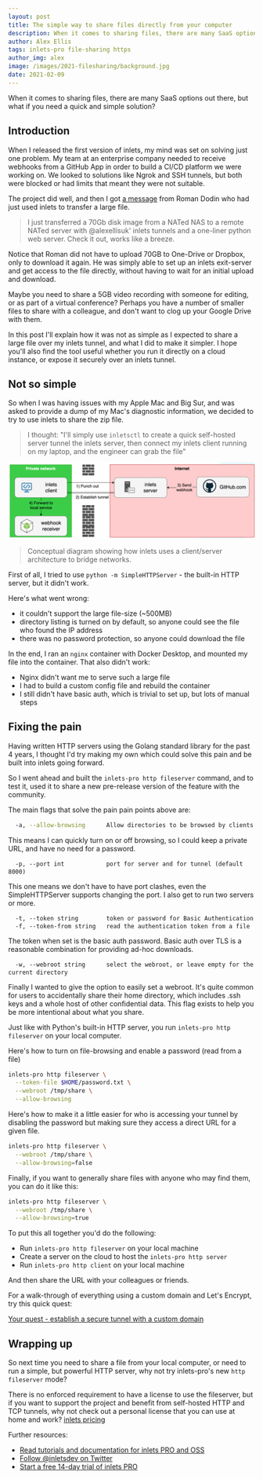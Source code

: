 ```yaml
---
layout: post
title: The simple way to share files directly from your computer
description: When it comes to sharing files, there are many SaaS options out there, but what if you need a quick and simple solution?
author: Alex Ellis
tags: inlets-pro file-sharing https
author_img: alex
image: /images/2021-filesharing/background.jpg
date: 2021-02-09
---
```


When it comes to sharing files, there are many SaaS options out there, but what if you need a quick and simple solution?

## Introduction

When I released the first version of inlets, my mind was set on solving just one problem. My team at an enterprise company needed to receive webhooks from a GitHub App in order to build a CI/CD platform we were working on. We looked to solutions like Ngrok and SSH tunnels, but both were blocked or had limits that meant they were not suitable.

The project did well, and then I got [a message](https://twitter.com/ntdvps/status/1143071544203186176?s=20) from Roman Dodin who had just used inlets to transfer a large file.

> I just transferred a 70Gb disk image from a NATed NAS to a remote NATed server with @alexellisuk' inlets tunnels and a one-liner python web server. Check it out, works like a breeze.

Notice that Roman did not have to upload 70GB to One-Drive or Dropbox, only to download it again. He was simply able to set up an inlets exit-server and get access to the file directly, without having to wait for an initial upload and download.

Maybe you need to share a 5GB video recording with someone for editing, or as part of a virtual conference? Perhaps you have a number of smaller files to share with a colleague, and don't want to clog up your Google Drive with them.

In this post I'll explain how it was not as simple as I expected to share a large file over my inlets tunnel, and what I did to make it simpler. I hope you'll also find the tool useful whether you run it directly on a cloud instance, or expose it securely over an inlets tunnel.

## Not so simple

So when I was having issues with my Apple Mac and Big Sur, and was asked to provide a dump of my Mac's diagnostic information, we decided to try to use inlets to share the zip file.

> I thought: "I'll simply use `inletsctl` to create a quick self-hosted server tunnel the inlets server, then connect my inlets client running on my laptop, and the engineer can grab the file"


![Conceptual diagram](/images/2020-10-advanced-cloud/internet-webhooks.png)

> Conceptual diagram showing how inlets uses a client/server architecture to bridge networks.

First of all, I tried to use `python -m SimpleHTTPServer` - the built-in HTTP server, but it didn't work.

Here's what went wrong:

* it couldn't support the large file-size (~500MB)
* directory listing is turned on by default, so anyone could see the file who found the IP address
* there was no password protection, so anyone could download the file

In the end, I ran an `nginx` container with Docker Desktop, and mounted my file into the container. That also didn't work:

* Nginx didn't want me to serve such a large file
* I had to build a custom config file and rebuild the container
* I still didn't have basic auth, which is trivial to set up, but lots of manual steps

## Fixing the pain

Having written HTTP servers using the Golang standard library for the past 4 years, I thought I'd try making my own which could solve this pain and be built into inlets going forward.

So I went ahead and built the `inlets-pro http fileserver` command, and to test it, used it to share a new pre-release version of the feature with the community.

The main flags that solve the pain pain points above are:

```bash
  -a, --allow-browsing      Allow directories to be browsed by clients
```

This means I can quickly turn on or off browsing, so I could keep a private URL, and have no need for a password.

```
  -p, --port int            port for server and for tunnel (default 8000)
```

This one means we don't have to have port clashes, even the SimpleHTTPServer supports changing the port. I also get to run two servers or more.

```
  -t, --token string        token or password for Basic Authentication
  -f, --token-from string   read the authentication token from a file
```

The token when set is the basic auth password. Basic auth over TLS is a reasonable combination for providing ad-hoc downloads.

```
  -w, --webroot string      select the webroot, or leave empty for the current directory
```

Finally I wanted to give the option to easily set a webroot. It's quite common for users to accidentally share their home directory, which includes .ssh keys and a whole host of other confidential data. This flag exists to help you be more intentional about what you share.

Just like with Python's built-in HTTP server, you run `inlets-pro http fileserver` on your local computer.

Here's how to turn on file-browsing and enable a password (read from a file)

```bash
inlets-pro http fileserver \
  --token-file $HOME/password.txt \
  --webroot /tmp/share \
  --allow-browsing
```

Here's how to make it a little easier for who is accessing your tunnel by disabling the password but making sure they access a direct URL for a given file.


```bash
inlets-pro http fileserver \
  --webroot /tmp/share \
  --allow-browsing=false
```

Finally, if you want to generally share files with anyone who may find them, you can do it like this:

```bash
inlets-pro http fileserver \
  --webroot /tmp/share \
  --allow-browsing=true
```

To put this all together you'd do the following:

* Run `inlets-pro http fileserver` on your local machine
* Create a server on the cloud to host the `inlets-pro http server`
* Run `inlets-pro http client` on your local machine

And then share the URL with your colleagues or friends.

For a walk-through of everything using a custom domain and Let's Encrypt, try this quick quest:

[Your quest - establish a secure tunnel with a custom domain](https://gist.github.com/alexellis/cb2653a56d666871955e4ac180355168)

## Wrapping up

So next time you need to share a file from your local computer, or need to run a simple, but powerful HTTP server, why not try inlets-pro's new `http fileserver` mode?

There is no enforced requirement to have a license to use the fileserver, but if you want to support the project and benefit from self-hosted HTTP and TCP tunnels, why not check out a personal license that you can use at home and work? [inlets pricing](https://inlets.dev/pricing/)

Further resources:

* [Read tutorials and documentation for inlets PRO and OSS](https://docs.inlets.dev/)
* [Follow @inletsdev on Twitter](https://twitter.com/inletsdev/)
* [Start a free 14-day trial of inlets PRO](https://inlets.dev)
